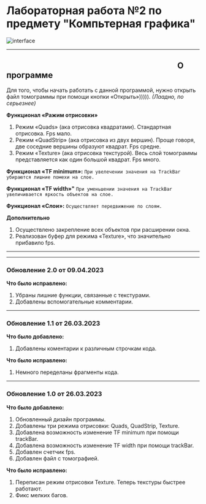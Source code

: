 # Лабораторная работа №2 по предмету "Компьтерная графика"
![interface](https://user-images.githubusercontent.com/90197693/227771536-db3cc517-70f0-462e-89a1-de05d4e53806.png)

____
## ⠀⠀⠀⠀⠀⠀⠀⠀⠀⠀⠀⠀⠀⠀⠀⠀⠀⠀⠀⠀⠀⠀⠀⠀⠀⠀⠀⠀⠀О программе
Для того, чтобы начать работать с данной программой, нужно открыть файл томограммы при помощи кнопки «Открыть»))))).   *(Лаадно, по серьезнее)*

**Функционал «Ражим отрисовки»**
1. Режим «Quads» (ака отрисовка квадратами). Стандартная отрисовка. Fps мало.
2. Режим «QuadStrip» (ака отрисовка из двух вершин). Проще говоря, две соседние вершины образуют квадрат. Fps средне.
3. Режим «Texture» (ака отрисовка текстурой). Весь слой томограммы представляется как один большой квадрат. Fps много.

**Функционал «TF minimum»:**
```При увелечении значения на TrackBar убираются лишние помехи на слое.```

**Функционал «TF width»"**
```При уменьшении значения на TrackBar увеличивается яркость объектов на слое.```

**Функционал «Слои»:**
```Осуществляет передвижение по слоям.```

**Дополнительно**
1. Осуществлено закрепление всех объектов при расширении окна. 
2. Реализован буфер для режима «Texture», что значительно прибавило fps.

____
____
### Обновление 2.0 от 09.04.2023
**Что было исправлено:**
1. Убраны лишние функции, связанные с текстурами.
2. Добавлены вспомогательные комментарии.
____
### Обновление 1.1 от 26.03.2023
**Что было добавлено:**
1. Добавлены коментарии к различным строчкам кода.

**Что было исправлено:**
1. Немного переделаны фрагменты кода.

____
### Обновление 1.0 от 26.03.2023
**Что было добавлено:**
1. Обновленный дизайн программы. 
2. Добавлены три режима отрисовки: Quads, QuadStrip, Texture.
3. Добавлена возможность изменение TF minimum при помощи trackBar.
4. Добавлена возможность изменение TF width при помощи trackBar.
5. Добавлен счетчик fps.
6. Добавлен файл с томографией.

**Что было исправлено:**
1. Переписан режим отрисовки Texture. Теперь текстуры быстрее работают.
2. Фикс мелких багов.
